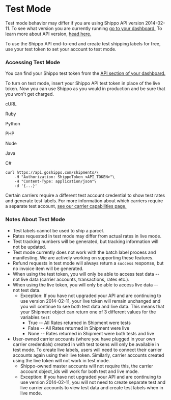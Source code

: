 Test Mode
=========

Test mode behavior may differ if you are using Shippo API version 2014-02-11. To see what version you are currently running [go to your dashboard.](https://apps.goshippo.com/login?next=/user/apikeys/) To learn more about API version, [head here.](https://goshippo.com/docs/versioning)

To use the Shippo API end-to-end and create test shipping labels for free, use your test token to set your account to test mode.

### Accessing Test Mode

You can find your Shippo test token from the [API section of your dashboard.](https://apps.goshippo.com/login?next=/user/apikeys/)

To turn on test mode, insert your Shippo API test token in place of the live token. Now you can use Shippo as you would in production and be sure that you won't get charged.

cURL

Ruby

Python

PHP

Node

Java

C#

```
curl https://api.goshippo.com/shipments/\
    -H "Authorization: ShippoToken <API_TOKEN>"\
    -H "Content-Type: application/json"\
    -d '{...}'
```

Certain carriers require a different test account credential to show test rates and generate test labels. For more information about which carriers require a separate test account, [see our carrier capabilities page.](https://goshippo.com/docs/carriers)

### Notes About Test Mode

-   Test labels cannot be used to ship a parcel.
-   Rates requested in test mode may differ from actual rates in live mode.
-   Test tracking numbers will be generated, but tracking information will not be updated.
-   Test mode currently does not work with the batch label process and manifesting. We are actively working on supporting these features.
-   Refund requests in test mode will always return a `success` response, but no invoice item will be generated.
-   When using the test token, you will only be able to access test data -- not live data (carrier accounts, transactions, rates etc.).
-   When using the live token, you will only be able to access live data -- not test data.
    -   Exception: If you have not upgraded your API and are continuing to use version 2014-02-11, your live token will remain unchanged and you will continue to see both test data and live data. This means that your Shipment object can return one of 3 different values for the variables `test`
        -   True -- All Rates returned in Shipment were tests
        -   False -- All Rates returned in Shipment were live
        -   None -- Rates returned in Shipment were both tests and live
-   User-owned carrier accounts (where you have plugged in your own carrier credentials) created in with test tokens will only be available in test mode. To create live labels, users will need to connect their carrier accounts again using their live token. Similarly, carrier accounts created using the live token will not work in test mode.
    -   Shippo-owned master accounts will not require this, the carrier account object_ids will work for both test and live mode.
    -   Exception: If you have not upgraded your API and are continuing to use version 2014-02-11, you will not need to create separate test and live carrier accounts to view test data and create test labels when in live mode.